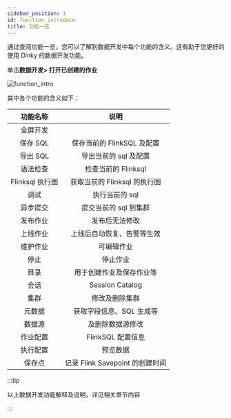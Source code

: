 ```yaml
---
sidebar_position: 1
id: function_introduce
title: 功能一览
---
```




通过查阅功能一览，您可以了解到数据开发中每个功能的含义。这有助于您更好的使用 Dinky 的数据开发功能。

单击**数据开发> 打开已创建的作业**

![function_intro](http://www.aiwenmo.com/dinky/docs/administrator_guide/studio/development_control/function_introduce/function_intro.png)





其中各个功能的含义如下：

|    功能名称     |              说明               |
| :-------------: | :-----------------------------: |
|    全屏开发     |                                 |
|    保存 SQL     |   保存当前的 FlinkSQL 及配置    |
|    导出 SQL     |      导出当前的 sql 及配置      |
|    语法检查     |       检查当前的 Flinksql       |
| Flinksql 执行图 |  获取当前的 Flinksql 的执行图   |
|      调试       |         执行当前的 sql          |
|    异步提交     |      提交当前的 sql 到集群      |
|    发布作业     |         发布后无法修改          |
|    上线作业     |   上线后自动恢复、告警等生效    |
|    维护作业     |           可编辑作业            |
|      停止       |            停止作业             |
|      目录       |    用于创建作业及保存作业等     |
|      会话       |         Session Catalog         |
|      集群       |         修改及删除集群          |
|     元数据      |    获取字段信息、SQL 生成等     |
|     数据源      |        及删除数据源修改         |
|    作业配置     |        FlinkSQL 配置信息        |
|    执行配置     |            预览数据             |
|     保存点      | 记录 Flink Savepoint 的创建时间 |

:::tip

   以上数据开发功能解释及说明，详见相关章节内容

:::
